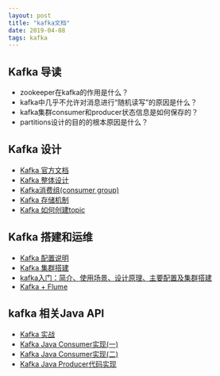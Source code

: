 ```yaml
---
layout: post
title: "kafka文档"
date: 2019-04-08
tags: kafka
---
```


## Kafka 导读
* zookeeper在kafka的作用是什么？
* kafka中几乎不允许对消息进行“随机读写”的原因是什么？
* kafka集群consumer和producer状态信息是如何保存的？
* partitions设计的目的的根本原因是什么？


## Kafka 设计
* [Kafka 官方文档](http://kafka.apachecn.org/)
* [Kafka 整体设计](https://www.jianshu.com/p/d3e963ff8b70)
* [Kafka消费组(consumer group)](http://www.cnblogs.com/huxi2b/p/6223228.html)
* [Kafka 存储机制](https://www.cnblogs.com/cynchanpin/p/7339537.html)
* [Kafka 如何创建topic](https://www.cnblogs.com/huxi2b/p/5923252.html)



## Kafka 搭建和运维
* [Kafka 配置说明](https://www.cnblogs.com/rilley/p/5391268.html)
* [Kafka 集群搭建](https://blog.51cto.com/littledevil/2134694?source=dra)
* [kafka入门：简介、使用场景、设计原理、主要配置及集群搭建](https://www.cnblogs.com/likehua/p/3999538.html)
* [Kafka + Flume](https://www.cnblogs.com/daviddu/articles/7805094.html)

## kafka 相关Java API
* [Kafka 实战](https://www.cnblogs.com/hei12138/p/7805475.html)
* [Kafka Java Consumer实现(一)](https://www.cnblogs.com/liuming1992/p/6432506.html)
* [Kafka Java Consumer实现(二)](http://www.cnblogs.com/liuming1992/p/6432626.html)
* [Kafka Java Producer代码实现](https://www.cnblogs.com/liuming1992/p/6433055.html)

